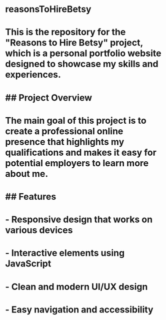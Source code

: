 # reasonsToHireBetsy
# This is the repository for the "Reasons to Hire Betsy" project, which is a personal portfolio website designed to showcase my skills and experiences.
# 
# ## Project Overview
# The main goal of this project is to create a professional online presence that highlights my qualifications and makes it easy for potential employers to learn more about me.
# 
# ## Features
# - Responsive design that works on various devices
# - Interactive elements using JavaScript
# - Clean and modern UI/UX design
# - Easy navigation and accessibility
